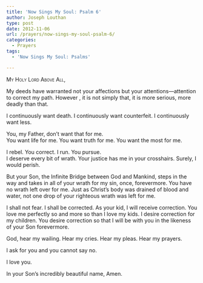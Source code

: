 ```yaml
---
title: 'Now Sings My Soul: Psalm 6'
author: Joseph Louthan
type: post
date: 2012-11-06
url: /prayers/now-sings-my-soul-psalm-6/
categories:
  - Prayers
tags:
  - 'Now Sings My Soul: Psalms'

---
```

<div style="font-variant: small-caps;">
  My Holy Lord Above All,
</div>

My deeds have warranted not your affections but your attentions—attention to correct my path. However , it is not simply that, it is more serious, more deadly than that.

I continuously want death. I continuously want counterfeit. I continuously want less.

You, my Father, don’t want that for me.  
You want life for me. You want truth for me. You want the most for me.

I rebel. You correct. I run. You pursue.  
I deserve every bit of wrath. Your justice has me in your crosshairs. Surely, I would perish.

But your Son, the Infinite Bridge between God and Mankind, steps in the way and takes in all of your wrath for my sin, once, forevermore.
You have no wrath left over for me. Just as Christ’s body was drained of blood and water, not one drop of your righteous wrath was left for me.

I shall not fear. I shall be corrected. As your kid, I will receive correction.
You love me perfectly so and more so than I love my kids. I desire correction for my children. You desire correction so that I will be with you in the likeness of your Son forevermore.

God, hear my wailing. Hear my cries. Hear my pleas. Hear my prayers.

I ask for you and you cannot say no.

I love you.

In your Son&#8217;s incredibly beautiful name, Amen.